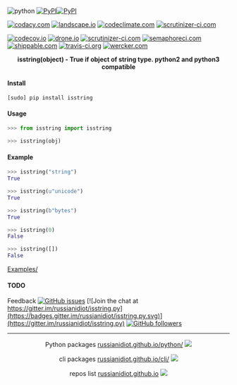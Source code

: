<!--
README generated with readmemako.py (github.com/russianidiot/readme-mako.py) and .README dotfiles (github.com/russianidiot-dotfiles/.README)
-->

![python](https://img.shields.io/badge/language-python-blue.svg)
[![PyPI](https://img.shields.io/pypi/pyversions/isstring.svg)](https://pypi.python.org/pypi/isstring)[![PyPI](https://img.shields.io/pypi/v/isstring.svg)](https://pypi.python.org/pypi/isstring)

[![codacy.com](https://api.codacy.com/project/badge/Grade/df7b8ed5d8fd4c13a25c1ad59cb6f5af)](https://www.codacy.com/app/russianidiot-github/isstring-py/dashboard)
[![landscape.io](https://landscape.io/github/russianidiot/isstring.py/master/landscape.svg?style=flat)](https://landscape.io/github/russianidiot/isstring.py)
[![codeclimate.com](https://codeclimate.com/github/russianidiot/isstring.py/badges/gpa.svg)](https://codeclimate.com/github/russianidiot/isstring.py)
[![scrutinizer-ci.com](https://scrutinizer-ci.com/g/russianidiot/isstring.py/badges/quality-score.png?b=master)](https://scrutinizer-ci.com/g/russianidiot/isstring.py/)

[![codecov.io](https://codecov.io/github/russianidiot/isstring.py/coverage.svg?branch=master)](https://codecov.io/github/russianidiot/isstring.py?branch=master)
[![drone.io](https://drone.io/github.com/russianidiot/isstring.py/status.png)](https://drone.io/github.com/russianidiot/isstring.py)
[![scrutinizer-ci.com](https://scrutinizer-ci.com/g/russianidiot/isstring.py/badges/build.png?b=master)](https://scrutinizer-ci.com/g/russianidiot/isstring.py/)
[![semaphoreci.com](https://semaphoreci.com/api/v1/russianidiot/isstring-py/branches/master/shields_badge.svg)](https://semaphoreci.com/russianidiot/isstring-py)
[![shippable.com](https://api.shippable.com/projects/57068cbb2a8192902e1bbbca/badge?branch=master)](https://app.shippable.com/projects/57068cbb2a8192902e1bbbca/status/)
[![travis-ci.org](https://api.travis-ci.org/russianidiot/isstring.py.svg)](https://travis-ci.org/russianidiot/isstring.py)
[![wercker.com](https://app.wercker.com/status/262d9d56cad45014a8d3ef1ca9ad10ca/s/master)](https://app.wercker.com/#applications/570bf4ea3f1a891374047082)

<p align="center">
    <b>isstring(object) - True if object of string type. python2 and python3 compatible</b>
</p>

#### Install

`[sudo] pip install isstring`

#### Usage

```python
>>> from isstring import isstring

>>> isstring(obj)
```

#### Example

```python
>>> isstring("string")
True

>>> isstring(u"unicode")
True

>>> isstring(b"bytes")
True

>>> isstring(0)
False

>>> isstring([])
False
```

[Examples/](https://github.com/russianidiot/isstring.py/tree/master/Examples)

#### TODO

Feedback
[![GitHub issues](https://img.shields.io/github/issues/russianidiot/isstring.py.svg)](https://github.com/russianidiot/isstring.py/issues)
[![Join the chat at https://gitter.im/russianidiot/isstring.py](https://badges.gitter.im/russianidiot/isstring.py.svg)](https://gitter.im/russianidiot/isstring.py)
[![GitHub followers](https://img.shields.io/github/followers/russianidiot.svg?style=social&label=Follow)](https://github.com/russianidiot)

* * *

<p align="center">
	Python packages <a href="http://russianidiot.github.io/python/">russianidiot.github.io/python/</a>
	<img src="http://russianidiot.github.io/images/python/16.png" />
</p>
<p align="center">
	cli packages <a href="http://russianidiot.github.io/cli/">russianidiot.github.io/cli/</a>
<img src="http://russianidiot.github.io/images/cli/16.png" />
</p>

<p align="center">
	repos list <a href="http://russianidiot.github.io/">russianidiot.github.io</a> <img src="http://russianidiot.github.io/images/star/16.png" />
</p>
